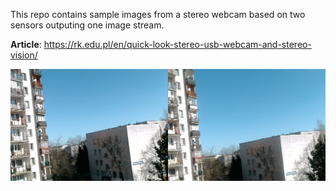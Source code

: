 This repo contains sample images from a stereo webcam based on two sensors outputing one image stream.

**Article**: https://rk.edu.pl/en/quick-look-stereo-usb-webcam-and-stereo-vision/


![Example frame](example_frames/f3.jpg "Example frame")
